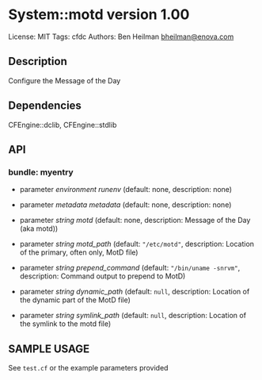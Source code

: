 # System::motd version 1.00

License: MIT
Tags: cfdc
Authors: Ben Heilman <bheilman@enova.com>

## Description
Configure the Message of the Day

## Dependencies
CFEngine::dclib, CFEngine::stdlib

## API
### bundle: myentry
* parameter _environment_ *runenv* (default: none, description: none)

* parameter _metadata_ *metadata* (default: none, description: none)

* parameter _string_ *motd* (default: none, description: Message of the Day (aka motd))

* parameter _string_ *motd_path* (default: `"/etc/motd"`, description: Location of the primary, often only, MotD file)

* parameter _string_ *prepend_command* (default: `"/bin/uname -snrvm"`, description: Command output to prepend to MotD)

* parameter _string_ *dynamic_path* (default: `null`, description: Location of the dynamic part of the MotD file)

* parameter _string_ *symlink_path* (default: `null`, description: Location of the symlink to the motd file)


## SAMPLE USAGE
See `test.cf` or the example parameters provided

